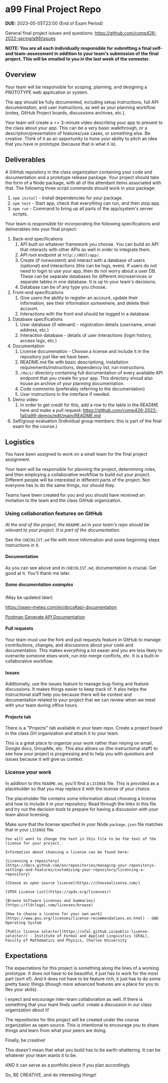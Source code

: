 # a99 Final Project Repo

**DUE:** 2023-05-05T22:00 (End of Exam Period)

General final project issues and questions: https://github.com/comp426-2022-spring/a99/issues

**NOTE: You are all each individually responsible for submitting a final self- and team-assessment in addition to your team's submission of the final project. This will be emailed to you in the last week of the semester.**

## Overview

Your team will be responsible for scoping, planning, and designing a PROTOTYPE web application or system.

The app should be fully documented, including setup instructions, full API documentation, and user instructions, as well as your planning workflow (notes, GitHub Project boards, discussions archives, etc.).

Your team will create a <= 3-minute video describing your app to present to the class about your app.
This can be a very basic walkthrough, or a description/presentation of features/use cases, or something else.
Be creative.
Think of it as an opportunity to hone your ability to pitch an idea that you have in prototype (because that is what it is).

## Deliverables

A GitHub repository in the class organization containing your code and documentation and a prototype release package.
Your project should take the form of a Node package, with all of the attendant items associated with that.
The following three script commands should work in your package:

1. `npm install` - Install dependencies for your package.
2. `npm test` - Start app, check that everything can run, and then stop app.
3. `npm run` - Command to bring up all parts of the app/system's server scripts.

Your team is responsible for incorporating the following specifications and deliverables into your final project:

1. Back-end specifications
	1. API built on whatever framework you choose. You can build an API that interacts with other APIs as well in order to integrate them.
	2. API root endpoint at `http://HOST/app/`.
	4. Create (if nonexistent) and interact with a database of users (optional) and interactions (this can be logs, even). If users do not need to login to use your app, then do not worry about a user DB. These can be separate databases for different microservices or separate tables in one database. It is up to your team's decisions.
	5. Database can be of any type you choose.
2. Front-end specifications
	1. Give users the ability to register an account, update their information, see their information somewhere, and delete their account.
	2. Interactions with the front end should be logged in a database. 
3. Database specifications
	1. User database (if relevant) - registration details (username, email address, etc.)
	2. Interaction database - details of user interactions (login history, access logs, etc.)
4. Documentation
	1. License documenation - Choose a license and include it in the repository just like we have been.
	1. README.md file with basic descriptiong, installation requirements/instructions, dependency list, run instructions.
	3. `/docs/` directory containing full documentation of every available API endpoint that you create for your app. This directory shoud also house an archive of your planning documentation. 
	2. Code comments (preferably referring to the documentation)
	3. User instructions in the interface if needed.
5. Demo video
	1. In order to get credit for this, add a row to the table in the README here and make a pull request: https://github.com/comp426-2022-fall/a99-demos/edit/main/README.md
7. Self/group evaluation (Individual group members: this is part of the final exam for the course.)

## Logistics

You have been assigned to work on a small team for the final project assignment. 

Your team will be responsible for planning the project, determining roles, and then employing a collaborative workflow to build out your project.
Different people will be interested in different parts of the project.
Not everyone has to do the same things, nor should they.

Teams have been created for you and you should have received an invitation to the team and the class GitHub organization.

### Using collaboration features on GitHub

*At the end of the project, the `README.md` in your team's repo should be relevant to your project. It is part of the documentation.*

See the `CHECKLIST.md` file with more information and some beginning steps instructions in it.

#### Documentation

As you can see above and in `CHECKLIST.md`, documentation is crucial.
Get good at it.
You'll thank me later.

##### Some documentation examples

(May be updated later)

https://open-meteo.com/en/docs#api-documentation

[Postman Generate API Documentation](https://learning.postman.com/docs/publishing-your-api/documenting-your-api/)

#### Pull requests

Your team must use the fork and pull requests feature in GitHub to manage contributions, changes, and discussions about your code and documentation.
This makes everything a lot easier and you are less likely to overwrite someone elses work, run into merge conflicts, etc. 
It is a built-in collaborative workflow.

#### Issues

Additionally, use the issues feature to manage bug-fixing and feature discussions.
It makes things easier to keep track of.
It also helps the instructional staff help you because there will be context and documentation related to your project that we can review when we meet with your team during office hours.

#### Projects tab

There is a "Projects" tab available in your team repo.
Create a project board in the class GH organization and attach it to your team. 

This is a great place to organize your work rather than relying on email, Google docs, GroupMe, etc.
This also allows us (the instructional staff) to see how your project is progressing and to help you with questions and issues because it will give us context.

### License your work

In addition to this `README.md`, you'll find a `LICENSE` file.
This is provided as a placeholder so that you may replace it with the license of your choice.

The placeholder file contains some information about choosing a license and how to include it in your repository.
Read through the links in this file and try out the decision tools to prepare for having a discussion with your team about licensing.

Make sure that the license specified in your Node `package.json` file matches that in your `LICENSE` file.

```LICENSE
You will want to change the text in this file to be the text of the license for your project.

Information about choosing a license can be found here:

[Licensing a repository](https://docs.github.com/en/repositories/managing-your-repositorys-settings-and-features/customizing-your-repository/licensing-a-repository)

[Choose an open source license](https://choosealicense.com/)

[SPDX License List](https://spdx.org/licenses/)

[Browse Software Licenses and Summaries](https://tldrlegal.com/licenses/browse)

[How to choose a license for your own work](https://www.gnu.org/licenses/license-recommendations.en.html) - GNU Operating System

[Public license selector](https://ufal.github.io/public-license-selector/) - Institute of Formal and Applied Linguistics (ÚFAL), Faculty of Mathematics and Physics, Charles University
```

## Expectations

The expectations for this project is something along the lines of a working prototype.
It does not have to be beautiful, it just has to work for the most part (sort of).
And it does not have to be feature rich, it just has to do some pretty basic things (though more advanced features are a place for you to flex your skills).

I expect and encourage inter-team collaboration as well.
If there is something that your team finds useful: create a discussion in our class organization about it!

The repositories for this project will be created under the course organization as open source.
This is intentional to encourage you to share things and learn from what your peers are doing.  

Finally, be creative!

This doesn't mean that what you build has to be earth-shattering.
It can be whatever your team wants it to be.

AND it can serve as a portfolio piece if you plan accordingly.

So, BE CREATIVE, and do interesting things!
